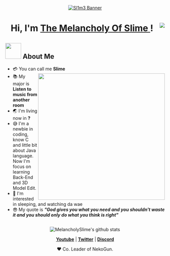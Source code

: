 <p align="center">
  <a href="https://twitter.com/akubi_darake/status/1432071143331008514"><img src="https://pbs.twimg.com/media/E9-87UeVcAAlCpJ?format=jpg&name=large" alt="Sl1m3 Banner"></a>
</p>

<h1 align="center">Hi, I'm <a href="https://discord.gg/6Zf4HbCT3A"> The Melancholy Of Slime </a>! <img src="https://emoji.gg/assets/emoji/9706_Slime_Jump.gif" align="right"/></h1>

## <img src="https://cdn.discordapp.com/emojis/874539149657538560.gif?size=96&quality=lossless" width="50px"></img> About Me

- :credit_card: You can call me **Slime** <img src="https://c.tenor.com/0sm84yWROQgAAAAd/rimuru-tempest.gif" width="400" align="right"/>
- :books: My major is **Listen to music from another room**
- :earth_asia: I'm living now in **?**
- :sweat_smile: I'm a newbie in coding, know C and little bit about Java language. Now I'm focus on learning Back-End and 3D Model Edit.
- :monocle_face: I'm interested in sleeping, and watching da wae
- :sunglasses: My quote is ***"God gives you what you need and you shouldn't waste it and you should only do what you think is right"*** 

##

<p align="center">
  <img src="https://github-readme-stats.vercel.app/api?username=MelancholySlime&hide_border=true&show_icons=true" alt="MelancholySlime's github stats">
</p>

<p align="center">
  <strong><a href="https://www.youtube.com/channel/UCDumx4nmBgesIm-iEl7SyrA">Youtube</a></strong> |
  <strong><a href="https://twitter.com/WhiteFoxCH">Twitter</a></strong> |
  <strong><a href="https://discord.gg/killerskins">Discord</a></strong> 
</p>

<p align="center">❤ Co. Leader of NekoGun.</p>
